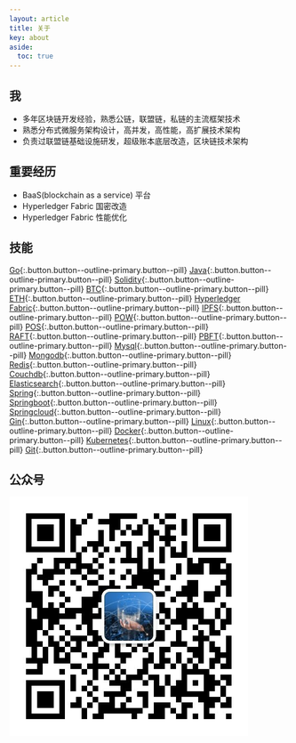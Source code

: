 ```yaml
---
layout: article
title: 关于
key: about
aside:
  toc: true
---
```


## 我
* 多年区块链开发经验，熟悉公链，联盟链，私链的主流框架技术  
* 熟悉分布式微服务架构设计，高并发，高性能，高扩展技术架构  
* 负责过联盟链基础设施研发，超级账本底层改造，区块链技术架构  

## 重要经历 
- BaaS(blockchain as a service) 平台
- Hyperledger Fabric 国密改造
- Hyperledger Fabric 性能优化

## 技能

[Go](#){:.button.button--outline-primary.button--pill}
[Java](#){:.button.button--outline-primary.button--pill}
[Solidity](#){:.button.button--outline-primary.button--pill}
[BTC](#){:.button.button--outline-primary.button--pill}
[ETH](#){:.button.button--outline-primary.button--pill}
[Hyperledger Fabric](#){:.button.button--outline-primary.button--pill}
[IPFS](#){:.button.button--outline-primary.button--pill}
[POW](#){:.button.button--outline-primary.button--pill}
[POS](#){:.button.button--outline-primary.button--pill}
[RAFT](#){:.button.button--outline-primary.button--pill}
[PBFT](#){:.button.button--outline-primary.button--pill}
[Mysql](#){:.button.button--outline-primary.button--pill}
[Mongodb](#){:.button.button--outline-primary.button--pill}
[Redis](#){:.button.button--outline-primary.button--pill}
[Couchdb](#){:.button.button--outline-primary.button--pill}
[Elasticsearch](#){:.button.button--outline-primary.button--pill}
[Spring](#){:.button.button--outline-primary.button--pill}
[Springboot](#){:.button.button--outline-primary.button--pill}
[Springcloud](#){:.button.button--outline-primary.button--pill}
[Gin](#){:.button.button--outline-primary.button--pill}
[Linux](#){:.button.button--outline-primary.button--pill}
[Docker](#){:.button.button--outline-primary.button--pill}
[Kubernetes](#){:.button.button--outline-primary.button--pill}
[Git](#){:.button.button--outline-primary.button--pill}


## 公众号
![](assets/images/qrcode.jpg) 
